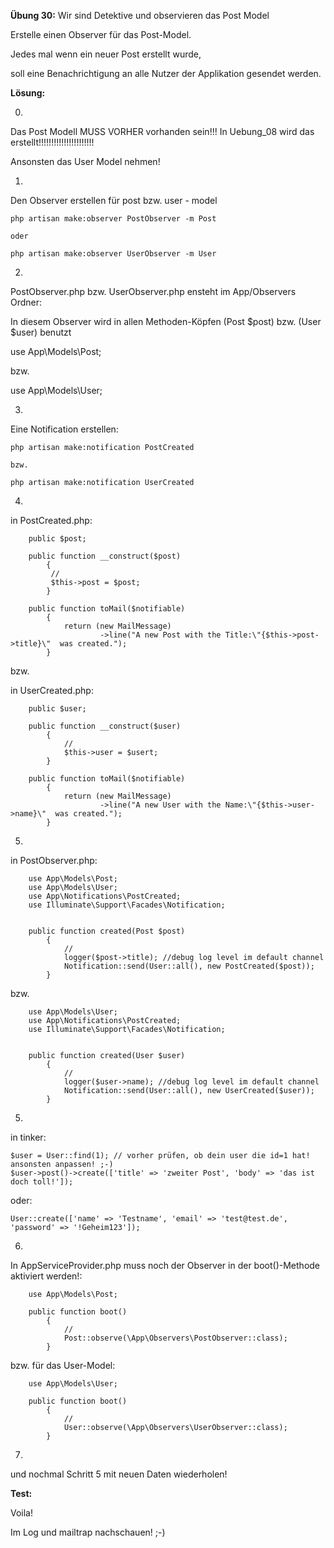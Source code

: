 **Übung 30:** Wir sind Detektive und observieren das Post Model

Erstelle einen Observer für das Post-Model. 

Jedes mal wenn ein neuer Post erstellt wurde, 

soll eine Benachrichtigung an alle Nutzer der Applikation gesendet werden.


**Lösung:**

0.

Das Post Modell MUSS VORHER vorhanden sein!!!
In Uebung_08 wird das erstellt!!!!!!!!!!!!!!!!!!!!!!

Ansonsten das User Model nehmen!


1.

Den Observer erstellen für post bzw. user - model

```
php artisan make:observer PostObserver -m Post

oder 

php artisan make:observer UserObserver -m User
```

2.

PostObserver.php bzw. UserObserver.php ensteht im App/Observers Ordner:

In diesem Observer wird in allen Methoden-Köpfen (Post $post) bzw. (User $user) benutzt

use App\Models\Post;

bzw. 

use App\Models\User;


3.

Eine Notification erstellen:

```
php artisan make:notification PostCreated

bzw.

php artisan make:notification UserCreated
```

4.

in PostCreated.php:

```
	public $post;
    
	public function __construct($post)
    	{
       	 //
       	 $this->post = $post;
    	}
	
	public function toMail($notifiable)
    	{
        	return (new MailMessage)
                    ->line("A new Post with the Title:\"{$this->post->title}\"  was created.");
    	}
```

bzw.

in UserCreated.php:

```
	public $user;
    
	public function __construct($user)
    	{
        	//
        	$this->user = $usert;
    	}
	
	public function toMail($notifiable)
    	{
        	return (new MailMessage)
                    ->line("A new User with the Name:\"{$this->user->name}\"  was created.");
    	}
```

	
5.

in PostObserver.php:


``` 	
	use App\Models\Post;
 	use App\Models\User;
	use App\Notifications\PostCreated;
	use Illuminate\Support\Facades\Notification;

 
	public function created(Post $post)
    	{
       	 	//
        	logger($post->title); //debug log level im default channel
        	Notification::send(User::all(), new PostCreated($post));
    	}

```

bzw.

``` 	
  	use App\Models\User;
	use App\Notifications\PostCreated;
	use Illuminate\Support\Facades\Notification;

 
	public function created(User $user)
    	{
        	//
        	logger($user->name); //debug log level im default channel
        	Notification::send(User::all(), new UserCreated($user));
    	}

```

5.

in tinker:

```
$user = User::find(1); // vorher prüfen, ob dein user die id=1 hat! ansonsten anpassen! ;-)
$user->post()->create(['title' => 'zweiter Post', 'body' => 'das ist doch toll!']);
```

oder:

```
User::create(['name' => 'Testname', 'email' => 'test@test.de', 'password' => '!Geheim123']);
```



6.

In AppServiceProvider.php muss noch der Observer in der boot()-Methode aktiviert werden!:

```
	use App\Models\Post;

	public function boot()
    	{
        	//
        	Post::observe(\App\Observers\PostObserver::class);
    	}
```

bzw. für das User-Model:
```
	use App\Models\User;

	public function boot()
    	{
        	//
        	User::observe(\App\Observers\UserObserver::class);
    	}
```
	
7. 

und nochmal Schritt 5 mit neuen Daten wiederholen!


**Test:**

Voila!

Im Log und mailtrap nachschauen! ;-)




	

